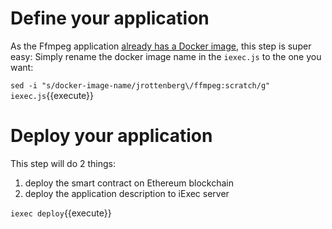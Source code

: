 # Define your application
As the Ffmpeg application [already has a Docker image](https://hub.docker.com/r/jrottenberg/ffmpeg/), this step is super easy: Simply rename the docker image name in the ```iexec.js``` to the one you want:

`sed -i "s/docker-image-name/jrottenberg\/ffmpeg:scratch/g" iexec.js`{{execute}}


# Deploy your application
This step will do 2 things:
1. deploy the smart contract on Ethereum blockchain
2. deploy the application description to iExec server

`iexec deploy`{{execute}}

